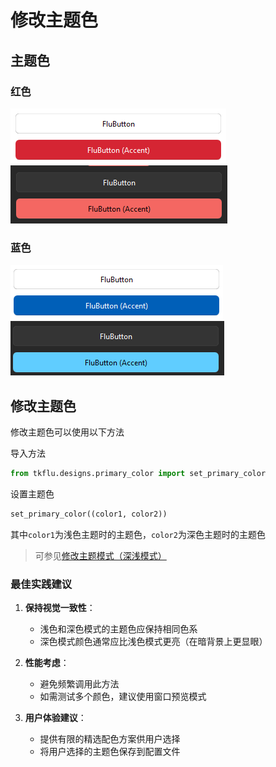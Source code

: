 # 修改主题色

## 主题色
### 红色
![红色主题色Dark](red_light.png)
![红色主题色Dark](red_dark.png)
### 蓝色
![蓝色主题色Dark](blue_light.png)
![蓝色主题色Dark](blue_dark.png)

## 修改主题色
修改主题色可以使用以下方法

导入方法
```python
from tkflu.designs.primary_color import set_primary_color
```
设置主题色
```python
set_primary_color((color1, color2))
```
其中`color1`为浅色主题时的主题色，`color2`为深色主题时的主题色

> 可参见[修改主题模式（深浅模式）](change_theme_mode.md)

### 最佳实践建议
1. **保持视觉一致性**：
   - 浅色和深色模式的主题色应保持相同色系
   - 深色模式颜色通常应比浅色模式更亮（在暗背景上更显眼）

2. **性能考虑**：
   - 避免频繁调用此方法
   - 如需测试多个颜色，建议使用窗口预览模式

3. **用户体验建议**：
   - 提供有限的精选配色方案供用户选择
   - 将用户选择的主题色保存到配置文件